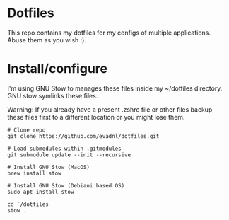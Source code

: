 # Dotfiles

This repo contains my dotfiles for my configs of multiple applications. Abuse them as you wish :).

# Install/configure
I'm using GNU Stow to manages these files inside my ~/dotfiles directory. GNU stow symlinks these files.

Warning: If you already have a present .zshrc file or other files backup these files first to a different location or you might lose them.

```
# Clone repo
git clone https://github.com/evadnl/dotfiles.git

# Load submodules within .gitmodules
git submodule update --init --recursive

# Install GNU Stow (MacOS)
brew install stow

# Install GNU Stow (Debiani based OS)
sudo apt install stow

cd ˜/dotfiles
stow .
```
